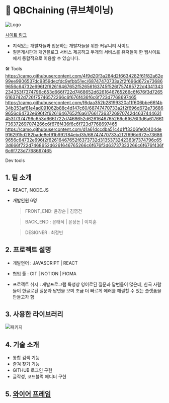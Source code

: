 # 🎉 QBChaining (큐브체이닝)
![Logo](https://user-images.githubusercontent.com/105795166/190722200-d44cc994-8c67-4d95-a818-db781f437862.png)


[사이트 링크](http://qb-chaning.s3-website.ap-northeast-2.amazonaws.com)

- 지식있는 개발자들과 입문하는 개발자들을 위한 커뮤니티 사이트
- 질문게시판과 개인블로그 서비스 제공하고 두개의 서비스를 유저들이 한 웹사이트에서 통합적으로 이용할 수 있습니다.

🛠 Tools
  https://camo.githubusercontent.com/4f9d20f3a284d2f6634282f61f82a62e99ee9906537dc9859decfdc9efbb51ec/68747470733a2f2f696d672e736869656c64732e696f2f62616467652f52656163745f526f757465722d4341343234353f7374796c653d666f722d7468652d6261646765266c6f676f3d72656163742d726f75746572266c6f676f436f6c6f723d7768697465
  https://camo.githubusercontent.com/f6daa352b28199320a11f606bbe66f4b34b353af61e4ad091062b88c4d147c60/68747470733a2f2f696d672e736869656c64732e696f2f62616467652f6a6176617363726970742d4637444631453f7374796c653d666f722d7468652d6261646765266c6f676f3d6a617661736372697074266c6f676f436f6c6f723d7768697465
  https://camo.githubusercontent.com/d1a61dccdba51c4d1ff3306fe00404de9162915d282bade8ef91b992f84ebd35/68747470733a2f2f696d672e736869656c64732e696f2f62616467652f6373732d3135373242363f7374796c653d666f722d7468652d6261646765266c6f676f3d63737333266c6f676f436f6c6f723d7768697465
  

Dev tools
  

## 1. 팀 소개
- REACT, NODE.JS
- 개발인원 6명
  > FRONT_END:  윤창순 | 김영건

  > BACK_END :  윤태식 | 윤상돈 | 이지훈

  > DESIGNER :  최정빈
  
## 2. 프로젝트 설명
- 개발언어 : JAVASCRIPT | REACT
- 협업 툴 : GIT | NOTION | FIGMA 

- 프로젝트 취지 : 개발프로그램 특성상 영어로된 질문과 답변들이 많은데, 한국 사람들이 한글로된 질문과 답변을 보며 조금 더 빠르게 에러를 해결할 수 있는 플랫폼을 만들고자 함

## 3. 사용한 라이브러리
![패키지](https://user-images.githubusercontent.com/105795166/190729023-ea11002c-c657-48b0-a745-f2f41b26e26e.png)

## 4. 기술 소개
- 통합 검색 기능
- 즐겨 찾기 기능
- GITHUB 로그인 구현
- 글작성, 코드블럭 에디터 구현

## 5. [와이어 프레임](https://www.figma.com/file/G4YHvEgoH0xztDLEQyiJuk/%ED%95%AD%ED%95%B499_%EB%A0%88%EC%9D%B4%EC%95%84%EC%9B%83(3)?node-id=0%3A1)
